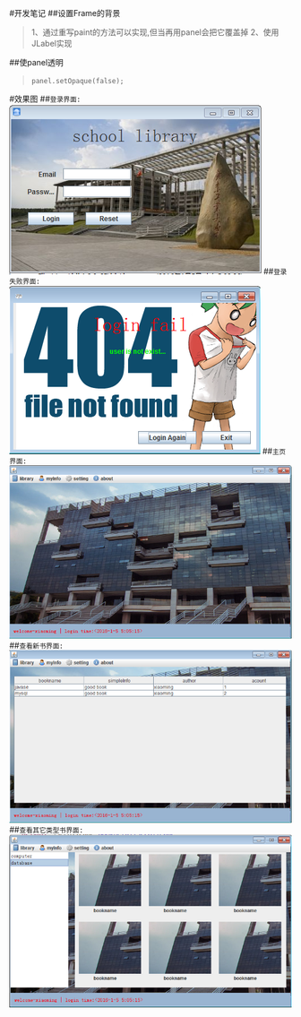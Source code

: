 #开发笔记
##设置Frame的背景
>1、通过重写paint的方法可以实现,但当再用panel会把它覆盖掉
>2、使用JLabel实现

##使panel透明
>`panel.setOpaque(false);`

#效果图
##`登录界面:`
![login](/effect/login.png)
##`登录失败界面:`
![login](/effect/404.png)
##`主页界面:`
![login](/effect/index.png)
##`查看新书界面:`
![login](/effect/newbook.png)
##`查看其它类型书界面:`
![login](/effect/otherbook.png)
